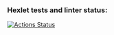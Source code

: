### Hexlet tests and linter status:
[![Actions Status](https://github.com/katrinaMalkova/frontend-project-44/actions/workflows/hexlet-check.yml/badge.svg)](https://github.com/katrinaMalkova/frontend-project-44/actions)